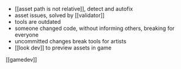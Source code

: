 - [[asset path is not relative]], detect and autofix
- asset issues, solved by [[validator]]
- tools are outdated
- someone changed code, without informing others, breaking for everyone
- uncommitted changes break tools for artists
- [[look dev]] to preview assets in game

[[gamedev]]
